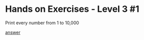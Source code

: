 # Hands on Exercises - Level 3 #1  
   
Print every number from 1 to 10,000  
  
[answer](https://play.golang.org/p/Y7Tr8DqVuZ)

